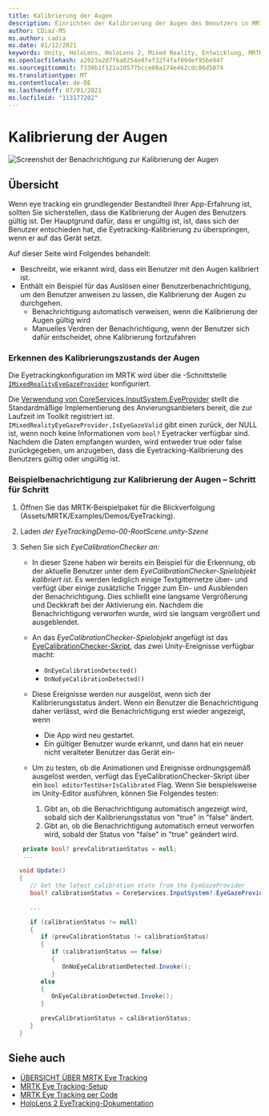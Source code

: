 ```yaml
---
title: Kalibrierung der Augen
description: Einrichten der Kalibrierung der Augen des Benutzers in MRTK
author: CDiaz-MS
ms.author: cadia
ms.date: 01/12/2021
keywords: Unity, HoloLens, HoloLens 2, Mixed Reality, Entwicklung, MRTK, EyeTracking, Kalibrierung,
ms.openlocfilehash: a2023a2d7f6a0254e8fef32f4faf09def956e94f
ms.sourcegitcommit: f338b1f121a10577bcce08a174e462cdc86d5874
ms.translationtype: MT
ms.contentlocale: de-DE
ms.lasthandoff: 07/01/2021
ms.locfileid: "113177202"
---
```

# <a name="eye-calibration"></a>Kalibrierung der Augen

![Screenshot der Benachrichtigung zur Kalibrierung der Augen](../../images/eye-tracking/mrtk_et_calibration_notification_example.jpg)

## <a name="overview"></a>Übersicht

Wenn eye tracking ein grundlegender Bestandteil Ihrer App-Erfahrung ist, sollten Sie sicherstellen, dass die Kalibrierung der Augen des Benutzers gültig ist.
Der Hauptgrund dafür, dass er ungültig ist, ist, dass sich der Benutzer entschieden hat, die Eyetracking-Kalibrierung zu überspringen, wenn er auf das Gerät setzt.

Auf dieser Seite wird Folgendes behandelt:

- Beschreibt, wie erkannt wird, dass ein Benutzer mit den Augen kalibriert ist.
- Enthält ein Beispiel für das Auslösen einer Benutzerbenachrichtigung, um den Benutzer anweisen zu lassen, die Kalibrierung der Augen zu durchgehen.
  - Benachrichtigung automatisch verweisen, wenn die Kalibrierung der Augen gültig wird
  - Manuelles Verdren der Benachrichtigung, wenn der Benutzer sich dafür entscheidet, ohne Kalibrierung fortzufahren

### <a name="how-to-detect-the-eye-calibration-state"></a>Erkennen des Kalibrierungszustands der Augen

Die Eyetrackingkonfiguration im MRTK wird über die -Schnittstelle [`IMixedRealityEyeGazeProvider`](xref:Microsoft.MixedReality.Toolkit.Input.IMixedRealityEyeGazeProvider) konfiguriert.

Die [Verwendung von CoreServices.InputSystem.EyeProvider](eye-tracking-eye-gaze-provider.md) stellt die Standardmäßige Implementierung des Anvierungsanbieters bereit, die zur Laufzeit im Toolkit registriert ist. `IMixedRealityEyeGazeProvider.IsEyeGazeValid` gibt einen zurück, der NULL ist, wenn noch keine Informationen vom `bool?` Eyetracker verfügbar sind.
Nachdem die Daten empfangen wurden, wird entweder true oder false zurückgegeben, um anzugeben, dass die Eyetracking-Kalibrierung des Benutzers gültig oder ungültig ist.

### <a name="sample-eye-calibration-notification---step-by-step"></a>Beispielbenachrichtigung zur Kalibrierung der Augen – Schritt für Schritt

1. Öffnen Sie das MRTK-Beispielpaket für die Blickverfolgung (Assets/MRTK/Examples/Demos/EyeTracking).

2. Laden _der EyeTrackingDemo-00-RootScene.unity-Szene_

3. Sehen Sie sich _EyeCalibrationChecker an:_
   - In dieser Szene haben wir bereits ein Beispiel für die Erkennung, ob der aktuelle Benutzer unter dem *_EyeCalibrationChecker-Spielobjekt_ kalibriert ist.*
Es werden lediglich einige Textgitternetze über- und verfügt über einige zusätzliche Trigger zum Ein- und Ausblenden der Benachrichtigung. Dies schließt eine langsame Vergrößerung und Deckkraft bei der Aktivierung ein.
Nachdem die Benachrichtigung verworfen wurde, wird sie langsam vergrößert und ausgeblendet.

   - An das *_EyeCalibrationChecker-Spielobjekt_* angefügt ist das [EyeCalibrationChecker-Skript,](xref:Microsoft.MixedReality.Toolkit.Examples.Demos.EyeTracking.EyeCalibrationChecker) das zwei Unity-Ereignisse verfügbar macht:
      - `OnEyeCalibrationDetected()`
      - `OnNoEyeCalibrationDetected()`

   - Diese Ereignisse werden nur ausgelöst, wenn sich der Kalibrierungsstatus ändert. Wenn ein Benutzer die Benachrichtigung daher verlässt, wird die Benachrichtigung erst wieder angezeigt, wenn
      - Die App wird neu gestartet.
      - Ein gültiger Benutzer wurde erkannt, und dann hat ein neuer nicht veralteter Benutzer das Gerät ein-

   - Um zu testen, ob die Animationen und Ereignisse ordnungsgemäß ausgelöst werden, verfügt das EyeCalibrationChecker-Skript über ein `bool editorTestUserIsCalibrated` Flag. Wenn Sie beispielsweise im Unity-Editor ausführen, können Sie Folgendes testen:
      1. Gibt an, ob die Benachrichtigung automatisch angezeigt wird, sobald sich der Kalibrierungsstatus von "true" in "false" ändert.
      1. Gibt an, ob die Benachrichtigung automatisch erneut verworfen wird, sobald der Status von "false" in "true" geändert wird.

```c#
    private bool? prevCalibrationStatus = null;
    ...

   void Update()
   {
      // Get the latest calibration state from the EyeGazeProvider
      bool? calibrationStatus = CoreServices.InputSystem?.EyeGazeProvider?.IsEyeCalibrationValid;

      ...

      if (calibrationStatus != null)
      {
         if (prevCalibrationStatus != calibrationStatus)
         {
            if (calibrationStatus == false)
            {
               OnNoEyeCalibrationDetected.Invoke();
            }
         else
         {
            OnEyeCalibrationDetected.Invoke();
         }

         prevCalibrationStatus = calibrationStatus;
      }
   }
```

## <a name="see-also"></a>Siehe auch

- [ÜBERSICHT ÜBER MRTK Eye Tracking](eye-tracking-main.md)
- [MRTK Eye Tracking-Setup](eye-tracking-basic-setup.md)
- [MRTK Eye Tracking per Code](eye-tracking-eye-gaze-provider.md)
- [HoloLens 2 EyeTracking-Dokumentation](/windows/mixed-reality/eye-tracking)
